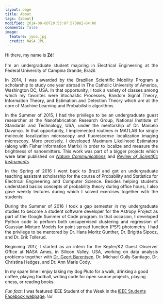 ```yaml
---
layout: page
title: About
tags: [about]
modified: 2014-08-08T20:53:07.573882-04:00
comments: false
image:
  feature: juno.jpg
  credit: NASA JPL.
---
```

<p style='text-align: justify;'>
Hi there, my name is <b>Zé</b>!
<br><br>
I'm an undergraduate student majoring in Electrical Engineering at the Federal University of Campina Grande, Brazil.
</p>

<p style='text-align: justify;'>
In 2014, I was awarded by the Brazilian Scientific Mobility Program a scholarship to study one year abroad in The Catholic University of America, Washington DC, USA. In that opportunity, I took a variety of classes among which my favorites were Stochastic Processes, Random Signal Theory, Information Theory, and Estimation and Detection Theory which are at the core of Machine Learning and Probabilistic algorithms.
</p>

<p style='text-align: justify;'>
In the Summer of 2015, I had the privilege to be an undergraduate guest researcher at the Nanofabrication Research Group, National Institute of Standards and Technology, USA, under the mentorship of Dr. Marcelo Davanço. In that opportunity, I implemented routines in MATLAB for single molecule localization microscopy and fluorescense localization imaging microscopy. More precisely, I developed Maximum Likelihood Estimators (along with Fisher Information Matrix) in order to localize and measure the brightness of nanoemitters. This work was part of a bigger projects which were later published on <a href="https://www.nature.com/articles/s41467-017-00987-6.pdf"><i>Nature Communications</i></a> and <a href="http://aip.scitation.org/doi/full/10.1063/1.4976578"><i>Review of Scientific Instruments</i></a>.
</p>

<p style='text-align: justify;'>
In the Spring of 2016 I went back to Brazil and got an undergraduate teaching assistant scholarship for the course of Probability and Statistics for Electrical Engineering and Computer Science. Besides helping students understand basics concepts of probability theory during office hours, I also gave weekly lectures during which I solved exercises together with the students.
</p>

<p style='text-align: justify;'>
During the Summer of 2016 I took a gap semester in my undergraduate studies to become a student software developer for the Astropy Project as part of the Google Summer of Code program. In that occasion, I developed Python code to perform both unsupervised clustering and regression of Gaussian Mixture Models for point spread function (PSF) photometry. I had the privilege to be mentored by Dr. Hans Moritz Gunther, Dr. Brigitta Sipocz, and Dr. Erik Tollerud.
</p>

<p style='text-align: justify;'>
Beginning 2017, I started as an intern for the Kepler/K2 Guest Observer Office at NASA Ames, in Silicon Valley, USA, working on data analysis problems together with <a href="http://geert.io">Dr. Geert Barentsen</a>, Dr. Michael Gully-Santiago, Dr. Christina Hedges, and Dr. Ann Marie Cody.
</p>

In my spare time I enjoy taking my dog Pluto for a walk, drinking a good coffee, playing football, writing code for open source projects, playing chess, or reading books.

<i>Fun fact</i>: I was featured IEEE Student of the Week in the <a href="https://www.facebook.com/IEEEStudents/photos/a.285696968155912.70076.236454509746825/769475893111348/?type=1&theater">IEEE Students Facebook webpage</a>. \o/
